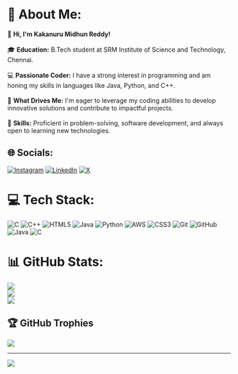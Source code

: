 # 💫 About Me:
👋 **Hi, I'm Kakanuru Midhun Reddy!**<br><br>🎓 **Education:** B.Tech student at SRM Institute of Science and Technology, Chennai.<br><br>💻 **Passionate Coder:** I have a strong interest in programming and am honing my skills in languages like Java, Python, and C++.<br><br>🚀 **What Drives Me:** I'm eager to leverage my coding abilities to develop innovative solutions and contribute to impactful projects.<br><br>🔧 **Skills:** Proficient in problem-solving, software development, and always open to learning new technologies.


## 🌐 Socials:
[![Instagram](https://img.shields.io/badge/Instagram-%23E4405F.svg?logo=Instagram&logoColor=white)](https://instagram.com/midhun_reddy_) [![LinkedIn](https://img.shields.io/badge/LinkedIn-%230077B5.svg?logo=linkedin&logoColor=white)](https://linkedin.com/in/midhun-reddy-401882288) [![X](https://img.shields.io/badge/X-black.svg?logo=X&logoColor=white)](https://x.com/@MIDHUNREDDY2005) 

# 💻 Tech Stack:
![C](https://img.shields.io/badge/c-%2300599C.svg?style=for-the-badge&logo=c&logoColor=white) ![C++](https://img.shields.io/badge/c++-%2300599C.svg?style=for-the-badge&logo=c%2B%2B&logoColor=white) ![HTML5](https://img.shields.io/badge/html5-%23E34F26.svg?style=for-the-badge&logo=html5&logoColor=white) ![Java](https://img.shields.io/badge/java-%23ED8B00.svg?style=for-the-badge&logo=openjdk&logoColor=white) ![Python](https://img.shields.io/badge/python-3670A0?style=for-the-badge&logo=python&logoColor=ffdd54) ![AWS](https://img.shields.io/badge/AWS-%23FF9900.svg?style=for-the-badge&logo=amazon-aws&logoColor=white) ![CSS3](https://img.shields.io/badge/css3-%231572B6.svg?style=for-the-badge&logo=css3&logoColor=white) ![Git](https://img.shields.io/badge/git-%23F05033.svg?style=for-the-badge&logo=git&logoColor=white) ![GitHub](https://img.shields.io/badge/github-%23121011.svg?style=for-the-badge&logo=github&logoColor=white) ![Java](https://img.shields.io/badge/java-%23ED8B00.svg?style=for-the-badge&logo=openjdk&logoColor=white) ![C](https://img.shields.io/badge/c-%2300599C.svg?style=for-the-badge&logo=c&logoColor=white)
# 📊 GitHub Stats:
![](https://github-readme-stats.vercel.app/api?username=MIDHUN-REDDY&theme=dark&hide_border=false&include_all_commits=false&count_private=false)<br/>
![](https://github-readme-streak-stats.herokuapp.com/?user=MIDHUN-REDDY&theme=dark&hide_border=false)<br/>
![](https://github-readme-stats.vercel.app/api/top-langs/?username=MIDHUN-REDDY&theme=dark&hide_border=false&include_all_commits=false&count_private=false&layout=compact)

## 🏆 GitHub Trophies
![](https://github-profile-trophy.vercel.app/?username=MIDHUN-REDDY&theme=radical&no-frame=false&no-bg=true&margin-w=4)

---
[![](https://visitcount.itsvg.in/api?id=MIDHUN-REDDY&icon=0&color=0)](https://visitcount.itsvg.in)

<!-- Proudly created with GPRM ( https://gprm.itsvg.in ) -->
